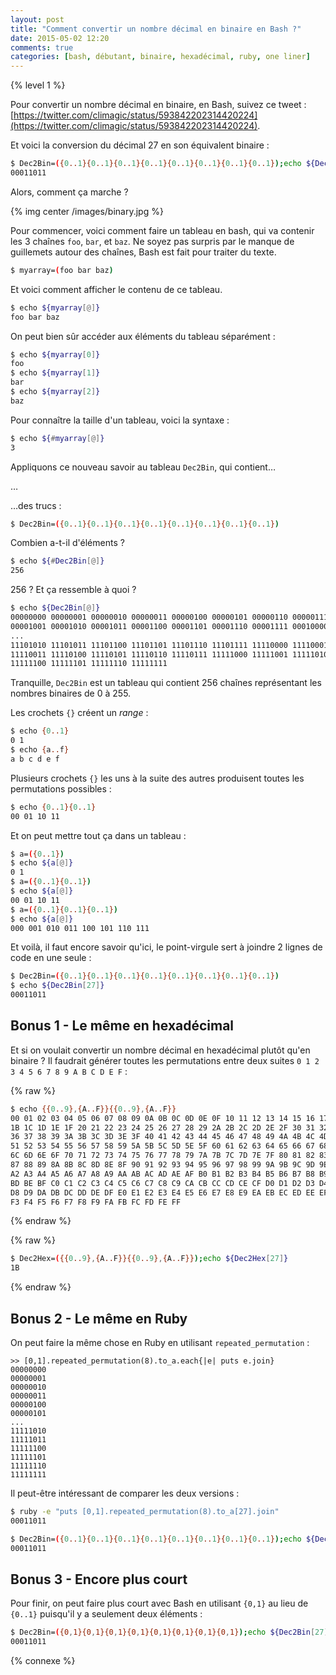 ```yaml
---
layout: post
title: "Comment convertir un nombre décimal en binaire en Bash ?"
date: 2015-05-02 12:20
comments: true
categories: [bash, débutant, binaire, hexadécimal, ruby, one liner]
---
```


{% level 1 %}

Pour convertir un nombre décimal en binaire, en Bash, suivez ce tweet&nbsp;:
[https://twitter.com/climagic/status/593842202314420224](https://twitter.com/climagic/status/593842202314420224).

Et voici la conversion du décimal 27 en son équivalent binaire&nbsp;:

``` bash
$ Dec2Bin=({0..1}{0..1}{0..1}{0..1}{0..1}{0..1}{0..1}{0..1});echo ${Dec2Bin[27]} 
00011011
```

Alors, comment ça marche ?

{% img center /images/binary.jpg %}

<!-- more -->

Pour commencer, voici comment faire un tableau en bash, qui va contenir les 3
chaînes `foo`, `bar`, et `baz`. Ne soyez pas surpris par le manque de guillemets
autour des chaînes, Bash est fait pour traiter du texte.

``` bash
$ myarray=(foo bar baz)
```

Et voici comment afficher le contenu de ce tableau.

``` bash
$ echo ${myarray[@]}
foo bar baz
```

On peut bien sûr accéder aux éléments du tableau séparément&nbsp;:

``` bash
$ echo ${myarray[0]}
foo
$ echo ${myarray[1]}
bar
$ echo ${myarray[2]}
baz
```

Pour connaître la taille d'un tableau, voici la syntaxe&nbsp;:

``` bash
$ echo ${#myarray[@]}
3
```

Appliquons ce nouveau savoir au tableau `Dec2Bin`, qui contient…

…

…des trucs&nbsp;:

``` bash
$ Dec2Bin=({0..1}{0..1}{0..1}{0..1}{0..1}{0..1}{0..1}{0..1})
```

Combien a-t-il d'éléments ?

``` bash
$ echo ${#Dec2Bin[@]}
256
```

256 ? Et ça ressemble à quoi ?

``` bash
$ echo ${Dec2Bin[@]}
00000000 00000001 00000010 00000011 00000100 00000101 00000110 00000111 00001000 
00001001 00001010 00001011 00001100 00001101 00001110 00001111 00010000 00010001
...
11101010 11101011 11101100 11101101 11101110 11101111 11110000 11110001 11110010 
11110011 11110100 11110101 11110110 11110111 11111000 11111001 11111010 11111011 
11111100 11111101 11111110 11111111
```

Tranquille, `Dec2Bin` est un tableau qui contient 256 chaînes représentant les
nombres binaires de 0 à 255.

Les crochets `{}` créent un *range* :

``` bash
$ echo {0..1}
0 1
$ echo {a..f}
a b c d e f
```

Plusieurs crochets `{}` les uns à la suite des autres produisent toutes les
permutations possibles&nbsp;:

``` bash
$ echo {0..1}{0..1}
00 01 10 11
```

Et on peut mettre tout ça dans un tableau&nbsp;:

``` bash
$ a=({0..1})
$ echo ${a[@]}
0 1
$ a=({0..1}{0..1})
$ echo ${a[@]}
00 01 10 11
$ a=({0..1}{0..1}{0..1})
$ echo ${a[@]}
000 001 010 011 100 101 110 111
```

Et voilà, il faut encore savoir qu'ici, le point-virgule sert à joindre 2 lignes de
code en une seule&nbsp;:

``` bash
$ Dec2Bin=({0..1}{0..1}{0..1}{0..1}{0..1}{0..1}{0..1}{0..1})
$ echo ${Dec2Bin[27]}
00011011
```

## Bonus 1 - Le même en hexadécimal

Et si on voulait convertir un nombre décimal en hexadécimal plutôt qu'en
binaire ? Il faudrait générer toutes les permutations entre deux suites
`0 1 2 3 4 5 6 7 8 9 A B C D E F`&nbsp;:

{% raw %}
``` bash
$ echo {{0..9},{A..F}}{{0..9},{A..F}}
00 01 02 03 04 05 06 07 08 09 0A 0B 0C 0D 0E 0F 10 11 12 13 14 15 16 17 18 19 1A 
1B 1C 1D 1E 1F 20 21 22 23 24 25 26 27 28 29 2A 2B 2C 2D 2E 2F 30 31 32 33 34 35 
36 37 38 39 3A 3B 3C 3D 3E 3F 40 41 42 43 44 45 46 47 48 49 4A 4B 4C 4D 4E 4F 50 
51 52 53 54 55 56 57 58 59 5A 5B 5C 5D 5E 5F 60 61 62 63 64 65 66 67 68 69 6A 6B 
6C 6D 6E 6F 70 71 72 73 74 75 76 77 78 79 7A 7B 7C 7D 7E 7F 80 81 82 83 84 85 86 
87 88 89 8A 8B 8C 8D 8E 8F 90 91 92 93 94 95 96 97 98 99 9A 9B 9C 9D 9E 9F A0 A1 
A2 A3 A4 A5 A6 A7 A8 A9 AA AB AC AD AE AF B0 B1 B2 B3 B4 B5 B6 B7 B8 B9 BA BB BC 
BD BE BF C0 C1 C2 C3 C4 C5 C6 C7 C8 C9 CA CB CC CD CE CF D0 D1 D2 D3 D4 D5 D6 D7 
D8 D9 DA DB DC DD DE DF E0 E1 E2 E3 E4 E5 E6 E7 E8 E9 EA EB EC ED EE EF F0 F1 F2 
F3 F4 F5 F6 F7 F8 F9 FA FB FC FD FE FF
```
{% endraw %}

{% raw %}
``` bash
$ Dec2Hex=({{0..9},{A..F}}{{0..9},{A..F}});echo ${Dec2Hex[27]}
1B
```
{% endraw %}

## Bonus 2 - Le même en Ruby

On peut faire la même chose en Ruby en utilisant `repeated_permutation`&nbsp;:

``` irb
>> [0,1].repeated_permutation(8).to_a.each{|e| puts e.join}
00000000
00000001
00000010
00000011
00000100
00000101
...
11111010
11111011
11111100
11111101
11111110
11111111
```

Il peut-être intéressant de comparer les deux versions&nbsp;:

``` bash
$ ruby -e "puts [0,1].repeated_permutation(8).to_a[27].join"
00011011
```

``` bash
$ Dec2Bin=({0..1}{0..1}{0..1}{0..1}{0..1}{0..1}{0..1}{0..1});echo ${Dec2Bin[27]} 
00011011
```

## Bonus 3 - Encore plus court

Pour finir, on peut faire plus court avec Bash en utilisant `{0,1}` au lieu de
`{0..1}` puisqu'il y a seulement deux éléments&nbsp;:

``` bash
$ Dec2Bin=({0,1}{0,1}{0,1}{0,1}{0,1}{0,1}{0,1}{0,1});echo ${Dec2Bin[27]} 
00011011
```

{% connexe %}

